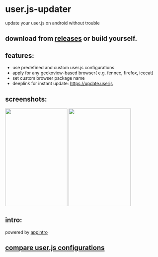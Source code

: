 # user.js-updater
update your user.js on android without trouble
## download from [releases](https://github.com/v1nc/user.js-updater/releases) or build yourself.
## features:
* use predefined and custom user.js configurations
* apply for any geckoview-based browser( e.g. fennec, firefox, icecat)
* set custom browser package name
* deeplink for instant update: https://update.userjs

## screenshots:
<p float="left">
  <img src="https://raw.githubusercontent.com/v1nc/user.js-updater/master/screen_one.png" data-canonical-src="https://raw.githubusercontent.com/v1nc/user.js-updater/master/screen_one.png" width="200" height="314" />
  <img src="https://raw.githubusercontent.com/v1nc/user.js-updater/master/screen_two.png" data-canonical-src="https://raw.githubusercontent.com/v1nc/user.js-updater/master/screen_two.png" width="200" height="314" />
</p>

## intro:
powered by [appintro](https://github.com/AppIntro/AppIntro)

## [compare user.js configurations](https://v1nc.github.io/)


